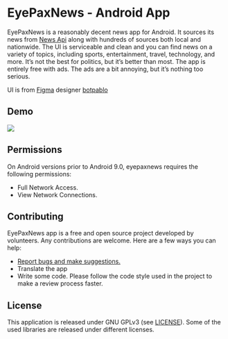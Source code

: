 # EyePaxNews - Android App 



EyePaxNews  is a reasonably decent news app for Android. It sources its news from [News Api](https://newsapi.org) along with hundreds of sources both local and nationwide. The UI is serviceable and clean and you can find news on a variety of topics, including sports, entertainment, travel, technology, and more. It’s not the best for politics, but it’s better than most. The app is entirely free with ads. The ads are a bit annoying, but it’s nothing too serious.

UI is from [Figma](https://www.figma.com/community/file/975336242667665188) designer [botpablo](https://www.figma.com/@botpablo)


## Demo

![](https://github.com/chiCKson/EyePax_News/blob/master/readme/ezgif.com-gif-maker.gif)


## Permissions

On Android versions prior to Android 9.0, eyepaxnews requires the following permissions:
- Full Network Access.
- View Network Connections.



## Contributing

EyePaxNews app is a free and open source project developed by volunteers. Any contributions are welcome. Here are a few ways you can help:
 * [Report bugs and make suggestions.]([https://github.com/wallabag/android-app/issues](https://github.com/chiCKson/EyePax_News/issues))
 * Translate the app
 * Write some code. Please follow the code style used in the project to make a review process faster.

## License

This application is released under GNU GPLv3 (see [LICENSE](LICENSE)).
Some of the used libraries are released under different licenses.

